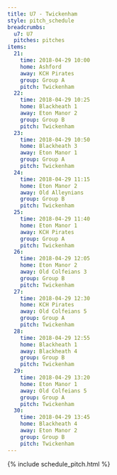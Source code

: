 ```yaml
---
title: U7 - Twickenham
style: pitch_schedule
breadcrumbs:
  u7: U7
  pitches: pitches
items:
  21:
    time: 2018-04-29 10:00
    home: Ashford
    away: KCH Pirates
    group: Group A
    pitch: Twickenham
  22:
    time: 2018-04-29 10:25
    home: Blackheath 1
    away: Eton Manor 2
    group: Group B
    pitch: Twickenham
  23:
    time: 2018-04-29 10:50
    home: Blackheath 3
    away: Eton Manor 1
    group: Group A
    pitch: Twickenham
  24:
    time: 2018-04-29 11:15
    home: Eton Manor 2
    away: Old Alleynians
    group: Group B
    pitch: Twickenham
  25:
    time: 2018-04-29 11:40
    home: Eton Manor 1
    away: KCH Pirates
    group: Group A
    pitch: Twickenham
  26:
    time: 2018-04-29 12:05
    home: Eton Manor 2
    away: Old Colfeians 3
    group: Group B
    pitch: Twickenham
  27:
    time: 2018-04-29 12:30
    home: KCH Pirates
    away: Old Colfeians 5
    group: Group A
    pitch: Twickenham
  28:
    time: 2018-04-29 12:55
    home: Blackheath 1
    away: Blackheath 4
    group: Group B
    pitch: Twickenham
  29:
    time: 2018-04-29 13:20
    home: Eton Manor 1
    away: Old Colfeians 5
    group: Group A
    pitch: Twickenham
  30:
    time: 2018-04-29 13:45
    home: Blackheath 4
    away: Eton Manor 2
    group: Group B
    pitch: Twickenham
---
```


{% include schedule_pitch.html %}
